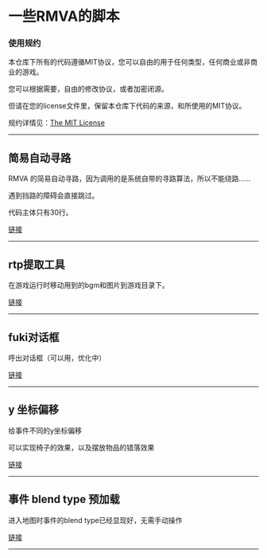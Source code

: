 # 一些RMVA的脚本

### 使用规约

本仓库下所有的代码遵循MIT协议，您可以自由的用于任何类型，任何商业或非商业的游戏。

您可以根据需要，自由的修改协议，或者加密闭源。

但请在您的license文件里，保留本仓库下代码的来源，和所使用的MIT协议。

规约详情见：[The MIT License](https://github.com/garfeng/rmva/blob/master/LICENSE)

----

## 简易自动寻路

RMVA 的简易自动寻路，因为调用的是系统自带的寻路算法，所以不能绕路……

遇到挡路的障碍会直接跳过。

代码主体只有30行。

[链接](https://github.com/garfeng/rmva/blob/master/move_toward.rb)


----

## rtp提取工具

在游戏运行时移动用到的bgm和图片到游戏目录下。

[链接](https://github.com/garfeng/rmva/blob/master/rtp_get.rb)


----

## fuki对话框

呼出对话框（可以用，优化中）

[链接](https://github.com/garfeng/rmva/blob/master/fuki.rb)


----

## y 坐标偏移

给事件不同的y坐标偏移

可以实现椅子的效果，以及摆放物品的错落效果

[链接](https://github.com/garfeng/rmva/blob/master/shift_alter.rb)


----

## 事件 blend type 预加载

进入地图时事件的blend type已经显现好，无需手动操作

[链接](https://github.com/garfeng/rmva/blob/master/pre_load_event.rb)


----
